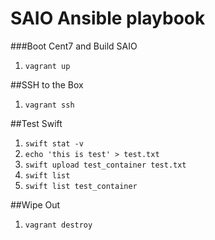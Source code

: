 SAIO Ansible playbook
=====================
###Boot Cent7 and Build SAIO 
 1. `vagrant up`

##SSH to the Box
 1. `vagrant ssh`

##Test Swift
 1. `swift stat -v`
 1. `echo 'this is test' > test.txt`
 1. `swift upload test_container test.txt`
 1. `swift list `
 1. `swift list test_container`

##Wipe Out
 1. `vagrant destroy`

